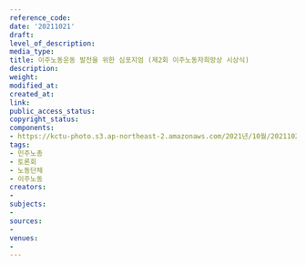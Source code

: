 ```yaml
---
reference_code: 
date: '20211021'
draft: 
level_of_description: 
media_type: 
title: 이주노동운동 발전을 위한 심포지엄 (제2회 이주노동자희망상 시상식)
description: 
weight: 
modified_at: 
created_at: 
link: 
public_access_status: 
copyright_status: 
components:
- https://kctu-photo.s3.ap-northeast-2.amazonaws.com/2021년/10월/20211021-이주노동운동+발전을+위한+심포지엄+(제2회+이주노동자희망상+시상식)_민주노총_토론회_노동단체_이주노동/_5D40014.jpg
tags:
- 민주노총
- 토론회
- 노동단체
- 이주노동
creators:
- 
subjects:
- 
sources:
- 
venues:
- 
---
```

